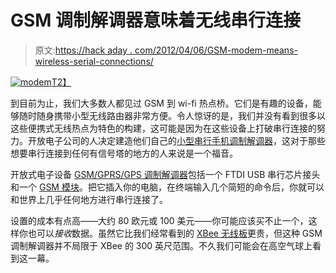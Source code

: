 # GSM 调制解调器意味着无线串行连接

> 原文:[https://hack aday . com/2012/04/06/GSM-modem-means-wireless-serial-connections/](https://hackaday.com/2012/04/06/gsm-modem-means-wireless-serial-connections/)

[![](../Images/2365461e3bff19999dd77672348773e2.png "modem")T2】](http://hackaday.com/wp-content/uploads/2012/04/modem.jpg)

到目前为止，我们大多数人都见过 GSM 到 wi-fi 热点桥。它们是有趣的设备，能够随时随身携带小型无线路由器非常方便。令人惊讶的是，我们并没有看到很多以这些便携式无线热点为特色的构建，这可能是因为在这些设备上打破串行连接的努力。开放电子公司的人决定建造他们自己的[小型串行手机调制解调器](http://www.open-electronics.org/gsmgprs-gps-modem-with-sim900sim908-module/)，这对于那些想要串行连接到任何有信号塔的地方的人来说是一个福音。

开放式电子设备 [GSM/GPRS/GPS 调制解调器](http://store.open-electronics.org/GSM_GPRS_GPS_modem)包括一个 FTDI USB 串行芯片接头和一个 [GSM 模块](http://store.open-electronics.org/Breakout/Small_Breakout_SIM908)。把它插入你的电脑，在终端输入几个简短的命令后，你就可以和世界上几乎任何地方进行串行连接了。

设置的成本有点高——大约 80 欧元或 100 美元——你可能应该买不止一个，这样你也可以*接收*数据。虽然它比我们经常看到的 [XBee 无线板](http://hackaday.com/?s=xbee)更贵，但这种 GSM 调制解调器并不局限于 XBee 的 300 英尺范围。不久我们可能会在高空气球上看到这一幕。